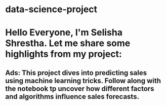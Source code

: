 # data-science-project 
# Hello Everyone, I'm Selisha Shrestha. Let me share some highlights from my project:
## Ads: This project dives into predicting sales using machine learning tricks. Follow along with the notebook tp uncover how different factors and algorithms influence sales forecasts.
